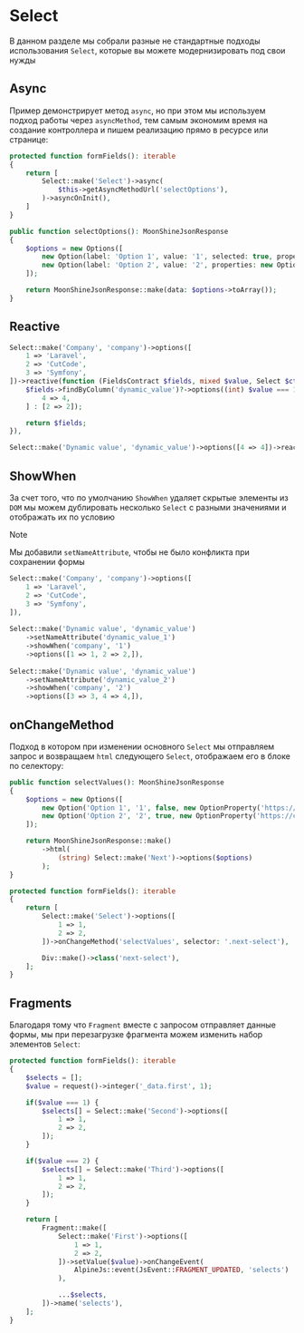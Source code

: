 # Select

В данном разделе мы собрали разные не стандартные подходы использования `Select`, которые вы можете модернизировать под свои нужды

## Async

Пример демонстрирует метод `async`, но при этом мы используем подход работы через `asyncMethod`, 
тем самым экономим время на создание контроллера и пишем реализацию прямо в ресурсе или странице:

```php
protected function formFields(): iterable
{
    return [
        Select::make('Select')->async(
            $this->getAsyncMethodUrl('selectOptions'),
        )->asyncOnInit(),
    ]
}

public function selectOptions(): MoonShineJsonResponse
{
    $options = new Options([
        new Option(label: 'Option 1', value: '1', selected: true, properties: new OptionProperty('https://cutcode.dev/images/platforms/youtube.png')),
        new Option(label: 'Option 2', value: '2', properties: new OptionProperty('https://cutcode.dev/images/platforms/youtube.png')),
    ]);

    return MoonShineJsonResponse::make(data: $options->toArray());
}
```

## Reactive

```php
Select::make('Company', 'company')->options([
    1 => 'Laravel',
    2 => 'CutCode',
    3 => 'Symfony',
])->reactive(function (FieldsContract $fields, mixed $value, Select $ctx, array $values): FieldsContract {
    $fields->findByColumn('dynamic_value')?->options((int) $value === 1 ? [
        4 => 4,
    ] : [2 => 2]);

    return $fields;
}),

Select::make('Dynamic value', 'dynamic_value')->options([4 => 4])->reactive(),
```

## ShowWhen

За счет того, что по умолчанию `ShowWhen` удаляет скрытые элементы из `DOM` мы можем дублировать несколько `Select` с разными значениями и отображать их по условию

> [!NOTE]
> Мы добавили `setNameAttribute`, чтобы не было конфликта при сохранении формы

```php
Select::make('Company', 'company')->options([
    1 => 'Laravel',
    2 => 'CutCode',
    3 => 'Symfony',
]),
            
Select::make('Dynamic value', 'dynamic_value')
    ->setNameAttribute('dynamic_value_1')
    ->showWhen('company', '1')
    ->options([1 => 1, 2 => 2,]),
    
Select::make('Dynamic value', 'dynamic_value')
    ->setNameAttribute('dynamic_value_2')
    ->showWhen('company', '2')
    ->options([3 => 3, 4 => 4,]),
```

## onChangeMethod

Подход в котором при изменении основного `Select` мы отправляем запрос и возвращаем `html` следующего `Select`, отображаем его в блоке по селектору:

```php
public function selectValues(): MoonShineJsonResponse
{
    $options = new Options([
        new Option('Option 1', '1', false, new OptionProperty('https://cutcode.dev/images/platforms/youtube.png')),
        new Option('Option 2', '2', true, new OptionProperty('https://cutcode.dev/images/platforms/youtube.png')),
    ]);

    return MoonShineJsonResponse::make()
        ->html(
            (string) Select::make('Next')->options($options)
        );
}

protected function formFields(): iterable
{
    return [
        Select::make('Select')->options([
            1 => 1,
            2 => 2,
        ])->onChangeMethod('selectValues', selector: '.next-select'),

        Div::make()->class('next-select'),
    ];
}
```

## Fragments

Благодаря тому что `Fragment` вместе с запросом отправляет данные формы, мы при перезагрузке фрагмента можем изменить набор элементов `Select`:

```php
protected function formFields(): iterable
{
    $selects = [];
    $value = request()->integer('_data.first', 1);

    if($value === 1) {
        $selects[] = Select::make('Second')->options([
            1 => 1,
            2 => 2,
        ]);
    }

    if($value === 2) {
        $selects[] = Select::make('Third')->options([
            1 => 1,
            2 => 2,
        ]);
    }

    return [
        Fragment::make([
            Select::make('First')->options([
                1 => 1,
                2 => 2,
            ])->setValue($value)->onChangeEvent(
                AlpineJs::event(JsEvent::FRAGMENT_UPDATED, 'selects')
            ),

            ...$selects,
        ])->name('selects'),
    ];
}
```